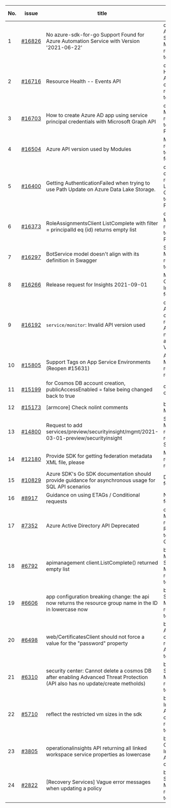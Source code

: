| No. | issue | title | labels | assignees | bot advice | created date |
| ------ | ------ | ------ | ------ | ------ | ------ | :-----: |
|1|[#16826](https://github.com/Azure/azure-sdk-for-go/issues/16826)|No azure-sdk-for-go Support Found for Azure Automation Service with Version '2021-06-22'|question, Automation, Service Attention, Mgmt, customer-reported, needs-team-attention|lirenhe||2022-01-13|
|2|[#16716](https://github.com/Azure/azure-sdk-for-go/issues/16716)|Resource Health -- Events API|question, Resource Health, Service Attention, Mgmt, customer-reported, needs-team-attention|lirenhe|new comment|2021-12-27|
|3|[#16703](https://github.com/Azure/azure-sdk-for-go/issues/16703)|How to create Azure AD app using service principal credentials with Microsoft Graph API|question, Compute, Mgmt, customer-reported, needs-team-attention, Previous Versions|lirenhe|new comment|2021-12-23|
|4|[#16504](https://github.com/Azure/azure-sdk-for-go/issues/16504)|Azure API version used by Modules|Mgmt, customer-reported, needs-team-attention, feature-request|lirenhe|new comment|2021-12-08|
|5|[#16400](https://github.com/Azure/azure-sdk-for-go/issues/16400)|Getting AuthenticationFailed when trying to use Path Update on Azure Data Lake Storage.|question, Mgmt, customer-reported, Data Lake Storage Gen2, needs-team-attention, Previous Versions|lirenhe|new issue|2021-12-06|
|6|[#16373](https://github.com/Azure/azure-sdk-for-go/issues/16373)|RoleAssignmentsClient ListComplete with filter = principalId eq {id} returns empty list|question, Compute, Mgmt, customer-reported, needs-team-attention, Previous Versions|lirenhe|new comment|2021-12-01|
|7|[#16297](https://github.com/Azure/azure-sdk-for-go/issues/16297)|BotService model doesn't align with its definition in Swagger|Service Attention, Mgmt, customer-reported, needs-team-attention|lirenhe|new comment|2021-11-27|
|8|[#16266](https://github.com/Azure/azure-sdk-for-go/issues/16266)|Release request for Insights 2021-09-01|Monitor - Operational Insights, Mgmt, feature-request|ArcturusZhang||2021-11-24|
|9|[#16192](https://github.com/Azure/azure-sdk-for-go/issues/16192)|`service/monitor`: Invalid API version used|question, Service Attention, Mgmt, customer-reported, Monitor - ApplicationInsights, needs-team-attention, Previous Versions|lirenhe||2021-11-16|
|10|[#15805](https://github.com/Azure/azure-sdk-for-go/issues/15805)|Support Tags on App Service Environments (Reopen #15631)|App Services, Mgmt, customer-reported, feature-request|ArcturusZhang|new issue|2021-10-15|
|11|[#15199](https://github.com/Azure/azure-sdk-for-go/issues/15199)|for Cosmos DB account creation, publicAccessEnabled = false being changed back to true|question, Mgmt, customer-reported|ArcturusZhang|new comment|2021-08-02|
|12|[#15173](https://github.com/Azure/azure-sdk-for-go/issues/15173)|[armcore] Check nolint comments|bug, CodeGen, Mgmt, ARM - Core|lirenhe||2021-07-27|
|13|[#14800](https://github.com/Azure/azure-sdk-for-go/issues/14800)|Request to add services/preview/securityinsight/mgmt/2021-03-01-preview/securityinsight |Service Attention, Mgmt, customer-reported, feature-request, SecurityInsights|lirenhe, Alancere|new comment|2021-06-19|
|14|[#12180](https://github.com/Azure/azure-sdk-for-go/issues/12180)|Provide SDK for getting federation metadata XML file, please|Mgmt, customer-reported, feature-request|ArcturusZhang||2020-08-06|
|15|[#10829](https://github.com/Azure/azure-sdk-for-go/issues/10829)|Azure SDK's Go SDK documentation should provide guidance for asynchronous usage for SQL API scenarios|Docs, SQL, Mgmt, feature-request|lirenhe|new comment|2020-06-25|
|16|[#8917](https://github.com/Azure/azure-sdk-for-go/issues/8917)|Guidance on using ETAGs / Conditional requests|Network, Mgmt, feature-request|lirenhe|new comment|2020-05-06|
|17|[#7352](https://github.com/Azure/azure-sdk-for-go/issues/7352)|Azure Active Directory API Deprecated|question, AAD, Mgmt, customer-reported, ARM - RBAC, needs-team-attention, Graph.Microsoft|ArcturusZhang|new comment|2020-02-18|
|18|[#6792](https://github.com/Azure/azure-sdk-for-go/issues/6792)|apimanagement client.ListComplete() returned empty list|bug, API Management, Service Attention, Mgmt, customer-reported, needs-team-attention|ArcturusZhang|new comment|2020-01-11|
|19|[#6606](https://github.com/Azure/azure-sdk-for-go/issues/6606)|app configuration breaking change:  the api now returns the resource group name in the ID in lowercase now|bug, App Services, Service Attention, Mgmt, customer-reported, needs-team-attention|ArcturusZhang||2020-01-06|
|20|[#6498](https://github.com/Azure/azure-sdk-for-go/issues/6498)|web/CertificatesClient should not force a value for the "password" property|bug, Service Attention, Mgmt, customer-reported, Web Apps, needs-team-attention|ArcturusZhang|new comment|2019-12-06|
|21|[#6310](https://github.com/Azure/azure-sdk-for-go/issues/6310)|security center: Cannot delete a cosmos DB after enabling Advanced Threat Protection (API also has no update/create metholds)|bug, Security, Service Attention, Mgmt, customer-reported, needs-team-attention|ArcturusZhang|new comment|2019-11-10|
|22|[#5710](https://github.com/Azure/azure-sdk-for-go/issues/5710)|reflect the restricted vm sizes in the sdk|bug, Container Instances, Service Attention, Mgmt, customer-reported, needs-team-attention|ArcturusZhang||2019-09-06|
|23|[#3805](https://github.com/Azure/azure-sdk-for-go/issues/3805)|operationalinsights API returning all linked workspace service properties as lowercase|bug, Monitor - Operational Insights, Service Attention, Mgmt, customer-reported|ArcturusZhang|new comment|2019-01-05|
|24|[#2822](https://github.com/Azure/azure-sdk-for-go/issues/2822)|[Recovery Services] Vague error messages when updating a policy|bug, Recovery Services Backup, Mgmt, customer-reported, needs-team-triage|lirenhe|new comment|2018-09-26|
